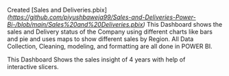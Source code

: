 Created [Sales and Deliveries.pbix]_(https://github.com/piyushbaweja99/Sales-and-Deliveries-Power-Bi-/blob/main/Sales%20and%20Deliveries.pbix)_
This Dashboard shows the sales and Delivery status of the Company using different charts like bars and pie and uses maps to show different sales by Region. All Data Collection, Cleaning, modeling, and formatting are all done in POWER BI.

This Dashboard Shows the sales insight of 4 years with help of interactive slicers.
